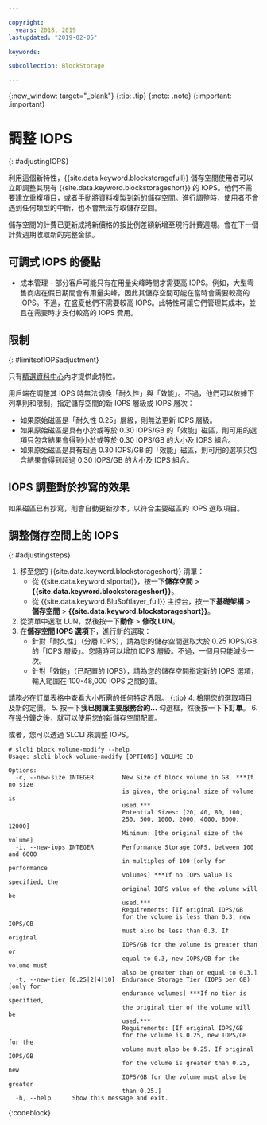 ```yaml
---

copyright:
  years: 2018, 2019
lastupdated: "2019-02-05"

keywords:

subcollection: BlockStorage

---
```

{:new_window: target="_blank"}
{:tip: .tip}
{:note: .note}
{:important: .important}

# 調整 IOPS
{: #adjustingIOPS}

利用這個新特性，{{site.data.keyword.blockstoragefull}} 儲存空間使用者可以立即調整其現有 {{site.data.keyword.blockstorageshort}} 的 IOPS。他們不需要建立重複項目，或者手動將資料複製到新的儲存空間。進行調整時，使用者不會遇到任何類型的中斷，也不會無法存取儲存空間。

儲存空間的計費已更新成將新價格的按比例差額新增至現行計費週期。會在下一個計費週期收取新的完整金額。


## 可調式 IOPS 的優點

- 成本管理 - 部分客戶可能只有在用量尖峰時間才需要高 IOPS。例如，大型零售商店在假日期間會有用量尖峰，因此其儲存空間可能在當時會需要較高的 IOPS。不過，在盛夏他們不需要較高 IOPS。此特性可讓它們管理其成本，並且在需要時才支付較高的 IOPS 費用。

## 限制
{: #limitsofIOPSadjustment}

只有[精選資料中心](/docs/infrastructure/BlockStorage?topic=BlockStorage-news)內才提供此特性。

用戶端在調整其 IOPS 時無法切換「耐久性」與「效能」。不過，他們可以依據下列準則和限制，指定儲存空間的新 IOPS 層級或 IOPS 層次：

- 如果原始磁區是「耐久性 0.25」層級，則無法更新 IOPS 層級。
- 如果原始磁區是具有小於或等於 0.30 IOPS/GB 的「效能」磁區，則可用的選項只包含結果會得到小於或等於 0.30 IOPS/GB 的大小及 IOPS 組合。
- 如果原始磁區是具有超過 0.30 IOPS/GB 的「效能」磁區，則可用的選項只包含結果會得到超過 0.30 IOPS/GB 的大小及 IOPS 組合。

## IOPS 調整對於抄寫的效果

如果磁區已有抄寫，則會自動更新抄本，以符合主要磁區的 IOPS 選取項目。

## 調整儲存空間上的 IOPS
{: #adjustingsteps}

1. 移至您的 {{site.data.keyword.blockstorageshort}} 清單：
   - 從 {{site.data.keyword.slportal}}，按一下**儲存空間** > **{{site.data.keyword.blockstorageshort}}**。
   - 從 {{site.data.keyword.BluSoftlayer_full}} 主控台，按一下**基礎架構** > **儲存空間** > **{{site.data.keyword.blockstorageshort}}**。
2. 從清單中選取 LUN，然後按一下**動作** > **修改 LUN**。
3. 在**儲存空間 IOPS 選項**下，進行新的選取：
    - 針對「耐久性」（分層 IOPS），請為您的儲存空間選取大於 0.25 IOPS/GB 的「IOPS 層級」。您隨時可以增加 IOPS 層級。不過，一個月只能減少一次。
    - 針對「效能」（已配置的 IOPS），請為您的儲存空間指定新的 IOPS 選項，輸入範圍在 100-48,000 IOPS 之間的值。

請務必在訂單表格中查看大小所需的任何特定界限。
    {:tip}
4. 檢閱您的選取項目及新的定價。
5. 按一下**我已閱讀主要服務合約...** 勾選框，然後按一下**下訂單**。
6. 在幾分鐘之後，就可以使用您的新儲存空間配置。


或者，您可以透過 SLCLI 來調整 IOPS。
```
# slcli block volume-modify --help
Usage: slcli block volume-modify [OPTIONS] VOLUME_ID

Options:
  -c, --new-size INTEGER        New Size of block volume in GB. ***If no size
                                is given, the original size of volume is
                                used.***
                                Potential Sizes: [20, 40, 80, 100,
                                250, 500, 1000, 2000, 4000, 8000, 12000]
                                Minimum: [the original size of the volume]
  -i, --new-iops INTEGER        Performance Storage IOPS, between 100 and 6000
                                in multiples of 100 [only for performance
                                volumes] ***If no IOPS value is specified, the
                                original IOPS value of the volume will be
                                used.***
                                Requirements: [If original IOPS/GB
                                for the volume is less than 0.3, new IOPS/GB
                                must also be less than 0.3. If original
                                IOPS/GB for the volume is greater than or
                                equal to 0.3, new IOPS/GB for the volume must
                                also be greater than or equal to 0.3.]
  -t, --new-tier [0.25|2|4|10]  Endurance Storage Tier (IOPS per GB) [only for
                                endurance volumes] ***If no tier is specified,
                                the original tier of the volume will be
                                used.***
                                Requirements: [If original IOPS/GB
                                for the volume is 0.25, new IOPS/GB for the
                                volume must also be 0.25. If original IOPS/GB
                                for the volume is greater than 0.25, new
                                IOPS/GB for the volume must also be greater
                                than 0.25.]
  -h, --help      Show this message and exit.
```
{:codeblock}
